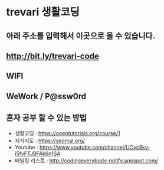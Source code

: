 # trevari 생활코딩

## 아래 주소를 입력해서 이곳으로 올 수 있습니다. 
## http://bit.ly/trevari-code

## WIFI
## WeWork / P@ssw0rd

## 혼자 공부 할 수 있는 방법
- 생활코딩 : https://opentutorials.org/course/1
- 지식지도 : https://seomal.org/
- Youtube : https://www.youtube.com/channel/UCvc8kv-i5fvFTJBFAk6n1SA
- 메일링 리스트 : http://codingeverybody-notify.appspot.com/

